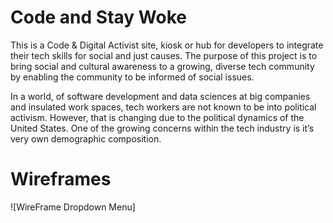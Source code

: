 # Code and Stay Woke
 This is a Code & Digital Activist site, kiosk or hub for developers
 to integrate their tech skills for social and just causes. The purpose 
 of this project is to bring social and cultural awareness to a growing,
 diverse tech community by enabling the community to be informed of 
 social issues.

 In a world, of software development and data sciences at big companies and insulated work spaces, tech workers are not known to be into political activism. However, that is changing due to the political dynamics of the United States. One of the growing concerns within the tech industry is it’s very own demographic composition.

 # Wireframes
 ![WireFrame Dropdown Menu]


